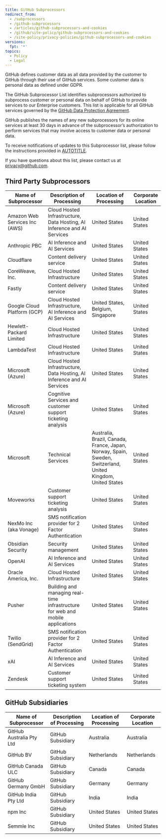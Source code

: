 ```yaml
---
title: GitHub Subprocessors
redirect_from:
  - /subprocessors
  - /github-subprocessors
  - /articles/github-subprocessors-and-cookies
  - /github/site-policy/github-subprocessors-and-cookies
  - /site-policy/privacy-policies/github-subprocessors-and-cookies
versions:
  fpt: '*'
topics:
  - Policy
  - Legal
---
```


GitHub defines customer data as all data provided by the customer to GitHub through their use of GitHub services. Some customer data is personal data as defined under GDPR.

The GitHub Subprocessor List identifies subprocessors authorized to subprocess customer or personal data on behalf of GitHub to provide services to our Enterprise customers. This list is applicable for all GitHub services governed by the [GitHub Data Protection Agreement](https://github.com/customer-terms/github-data-protection-agreement).

GitHub publishes the names of any new subprocessors for its online services at least 30 days in advance of the subprocessor’s authorization to perform services that may involve access to customer data or personal data.

To receive notifications of updates to this Subprocessor list, please follow the instructions provided in [AUTOTITLE](/account-and-profile/managing-subscriptions-and-notifications-on-github/setting-up-notifications/about-notifications).

If you have questions about this list, please contact us at <privacy@github.com>.

## Third Party Subprocessors

| Name of Subprocessor          | Description of Processing                                                      | Location of Processing  | Corporate Location |
|-------------------------------|--------------------------------------------------------------------------------| ----------------------- | ------------------ |
| Amazon Web Services Inc (AWS) | Cloud Hosted Infrastructure, Data Hosting, AI Inference and AI Services        | United States                                     | United States      |
| Anthropic PBC                 | AI Inference and AI Services                                                   | United States                                     | United States      |
| Cloudflare                    | Content delivery service                                                       | United States                                     | United States      |
| CoreWeave, Inc.               | Cloud Hosted Infrastructure                                                    | United States                                     | United States      |
| Fastly                        | Content delivery service                                                       | United States                                     | United States      |
| Google Cloud Platform (GCP)   | Cloud Hosted Infrastructure, AI Inference and AI Services                      | United States, Belgium, Singapore                 | United States      |
| Hewlett-Packard Limited       | Cloud Hosted Infrastructure                                                    | United States                                     | United States      |
| LambdaTest                    | Cloud Hosted Infrastructure                                                    | United States                                     | United States      |
| Microsoft (Azure)             | Cloud Hosted Infrastructure, Data Hosting, AI Inference and AI Services        | United States                                     | United States      |
| Microsoft (Azure)             | Cognitive Services and customer support ticketing analysis                     | United States                                     | United States      |
| Microsoft                     | Technical Services                                                             | Australia, Brazil, Canada, France, Japan, Norway, Spain, Sweden, Switzerland, United Kingdom, United States | United States|
| Moveworks                     | Customer support ticketing analysis                                            | United States                                     | United States      |
| NexMo Inc (aka Vonage)        | SMS notification provider for 2 Factor Authentication                          | United States                                     | United States      |
| Obsidian Security             | Security management                                                            | United States                                     | United States      |
| OpenAI                        | AI Inference and AI Services                                                   | United States                                     | United States      |
| Oracle America, Inc.          | Cloud Hosted Infrastructure                                                    | United States                                     | United States      |
| Pusher                        | Building and managing real-time infrastructure for web and mobile applications | United States                                     | United States      |
| Twilio     (SendGrid)         | SMS notification provider for 2 Factor Authentication                          | United States                                     | United States      |
| xAI                           | AI Inference and AI Services                                                   | United States                                     | United States      |
| Zendesk                       | Customer support ticketing system                                              | United States                                     | United States      |

## GitHub Subsidiaries

| Name of Subprocessor     | Description of Processing      | Location of Processing         | Corporate Location  |
|--------------------------|--------------------------------|--------------------------------|---------------------|
| GitHub Australia Pty Ltd | GitHub Subsidiary              | Australia                      | Australia           |
| GitHub BV                | GitHub Subsidiary              | Netherlands                    | Netherlands         |
| GitHub Canada ULC        | GitHub Subsidiary              | Canada                         | Canada              |
| GitHub Germany GmbH      | GitHub Subsidiary              | Germany                        | Germany             |
| GitHub India Pty Ltd     | GitHub Subsidiary              | India                          | India               |
| npm Inc 	                | GitHub Subsidiary	             | United States	                 | United States       |
| Semmle Inc	              | GitHub Subsidiary	             | United States	                 | United States       |
